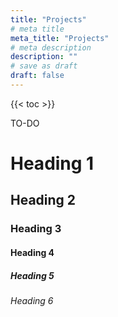 ```yaml
---
title: "Projects"
# meta title
meta_title: "Projects"
# meta description
description: ""
# save as draft
draft: false
---
```


{{< toc >}}

TO-DO

# Heading 1

## Heading 2

### Heading 3

#### Heading 4

##### Heading 5

###### Heading 6

